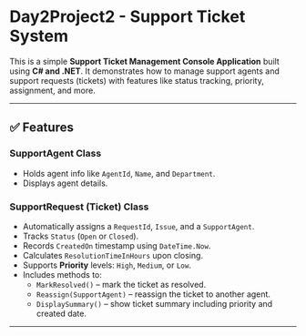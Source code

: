 #  Day2Project2 - Support Ticket System

This is a simple **Support Ticket Management Console Application** built using **C# and .NET**. It demonstrates how to manage support agents and support requests (tickets) with features like status tracking, priority, assignment, and more.

---

## ✅ Features

###  SupportAgent Class
- Holds agent info like `AgentId`, `Name`, and `Department`.
- Displays agent details.

### SupportRequest (Ticket) Class
- Automatically assigns a `RequestId`, `Issue`, and a `SupportAgent`.
- Tracks `Status` (`Open` or `Closed`).
- Records `CreatedOn` timestamp using `DateTime.Now`.
- Calculates `ResolutionTimeInHours` upon closing.
- Supports **Priority** levels: `High`, `Medium`, or `Low`.
- Includes methods to:
  - `MarkResolved()` – mark the ticket as resolved.
  - `Reassign(SupportAgent)` – reassign the ticket to another agent.
  - `DisplaySummary()` – show ticket summary including priority and created date.

---


